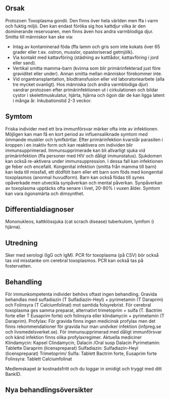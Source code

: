 ## Orsak

Protozoen Toxoplasma gondii. Den finns över hela världen men ffa i varm och fuktig miljö. Den kan endast föröka sig hos kattdjur vilka är den dominerande reservoaren, men finns även hos andra varmblodiga djur.
Smitta till människor kan ske via:
- Intag av kontaminerad föda (ffa lamm och gris som inte kokats över 65 grader eller t.ex. ostron, musslor, opastoriserad getmjölk).
- Via kontakt med kattavföring (städning av kattlådor, kattavföring i jord eller sand).
- Vertikal smitta mamma-barn (kvinna som blir primärinfekterad just före graviditet eller under). Annan smitta mellan människor förekommer inte.
- Vid organtransplantation, blodtransfusion eller vid laboratoriearbete (alla tre mycket ovanligt).
Hos människa (och andra varmblodiga djur) vandrar protozoen efter primärinfektionen ut i cirkulationen och bildar cystor i skelettmuskulatur, hjärta, hjärna och ögon där de kan ligga latent i många år.
Inkubationstid 2-3 veckor.

## Symtom

Friska individer med ett bra immunförsvar märker ofta inte av infektionen. Möjligen kan man få en kort period av influensaliknade symtom med ömmande muskler och lymfkörtlar. Efter primärinfektion kvarstår parasiten i kroppen i en inaktiv form och kan reaktivera om individen blir immunsupprimerad.
Immunsupprimerade kan bli allvarligt sjuka vid primärinfektion (ffa personer med HIV och dåligt immunstatus). Sjukdomen kan också re-aktivera under immunsuppression. I dessa fall kan infektionen ge feber och encefalit.
Kongenital infektion (smitta från mamma till barn) kan leda till missfall, ett dödfött barn eller ett barn som föds med kongenital toxoplasmos (anormal huvudform). Barn kan också födas till synes opåverkade men utveckla synpåverkan och mental påverkan.
Synpåverkan av toxoplasma upptäcks ofta senare i livet, 20-80% i vuxen ålder. Symtom kan vara ögonsmärta och dimsynthet.

## Differentialdiagnoser

Mononukleos, kattklössjuka (cat scrach disease) tuberkulom, lymfom (i hjärna).

## Utredning

Sker med serologi (IgG och IgM). PCR för toxoplasma (på CSV) bör också tas vid misstanke om cerebral toxoplasmos. PCR kan också tas på fostervatten.

## Behandling

För immunkompetenta individer behövs oftast ingen behandling.
Gravida behandlas med sulfadiazin (T Sulfadiazin-Heyl) + pyrimetamin (T Daraprim) och Folinsyra (T Calciumfolinat) mot samtida folsyrebrist. För cerebral toxoplasma ges samma preparat, alternativt trimetoprim + sulfa (T. Bactrim forte eller T Eusaprim forte) och folinsyra eller klindamycin + pyrimetamin (T Daraprim).
Profylax: För gravida finns ingen medicinsk profylax men det finns rekommendationer för gravida hur man undviker infektion (infpreg.se och livsmedelsverket.se). För immunsupprimerad med dåligt immunförsvar och känd infektion finns olika profylaxregimer.
Aktuella mediciner
Klindamycin: Kapsel Clindamycin, Dalacin /Oral susp Dalacin
Pyrimetamin: Tablette Daraprim (licenspreparat)
Sulfadiazin: Sulfadiazin-Heyl (licenspreparat)
Trimetoprim/ Sulfa: Tablett Bactrim forte, Eusaprim forte
Folinsyra: Tablett Calciumfolinat


Medlemskapet är kostnadsfritt och du loggar in smidigt och tryggt med ditt BankID.

## Nya behandlingsöversikter

